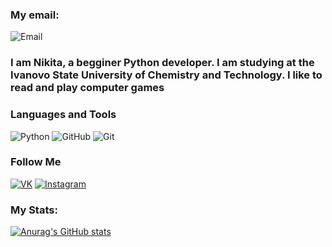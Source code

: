 <div style="text-align:center"><![Header](https://github.com/Uzhastin-Nikita/Uzhastin-Nikita/blob/main/assets/naruto1.gif)>
</div>


### My email:
![Email](https://img.shields.io/badge/nikita.uzhastin@gmail.com-000033?style=flat-square&logo=google)


### I am Nikita, a begginer Python developer. I am studying at the Ivanovo State University of Chemistry and Technology. I like to read and play computer games

### Languages and Tools
![Python](https://img.shields.io/badge/Python-000033?style=for-the-badge&logo=python)
![GitHub](https://img.shields.io/badge/GitHub-000033?style=for-the-badge&logo=GitHub)
![Git](https://img.shields.io/badge/Git-000033?style=for-the-badge&logo=Git)

### Follow Me
[![VK](https://img.shields.io/badge/VK-000033?style=flat-square&logo=VK)](https://vk.com/starosta_starost)
[![Instagram](https://img.shields.io/badge/Instagram-000033?style=flat-square&logo=Instagram)](https://www.instagram.com/uzhastiiin/)


### My Stats:
[![Anurag's GitHub stats](https://github-readme-stats.vercel.app/api?username=Uzhastin-Nikita)](https://github.com/Uzhastin-Nikita/github-readme-stats)
